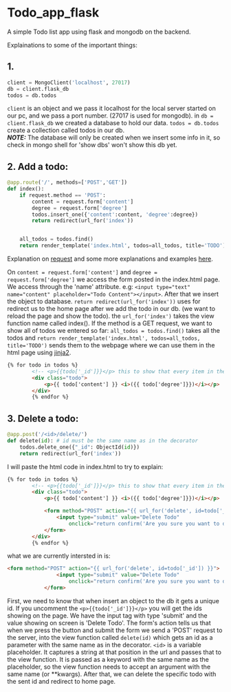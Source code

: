 # Todo_app_flask

A simple Todo list app using flask and mongodb on the backend.

Explainations to some of the important things:

## 1.
```python
client = MongoClient('localhost', 27017)
db = client.flask_db
todos = db.todos
```
`client` is an object and we pass it localhost for the local server started on our pc, and we pass a port number. (27017 is used for mongodb).
in `db = client.flask_db` we created a database to hold our data.
`todos = db.todos` create a collection called todos in our db.<br>
**_NOTE:_**  The database will only be created when we insert some info in it, so check in mongo shell for 'show dbs' won't show this db yet.

## 2. Add a todo:
```python
@app.route('/', methods=['POST','GET'])
def index():
    if request.method == 'POST':
        content = request.form['content']
        degree = request.form['degree']
        todos.insert_one({'content':content, 'degree':degree})
        return redirect(url_for('index'))


    all_todos = todos.find()
    return render_template('index.html', todos=all_todos, title='TODO')
```
Explanation on [request](https://flask.palletsprojects.com/en/2.2.x/reqcontext/) and some more explanations and examples [here](https://stackoverflow.com/questions/10434599/get-the-data-received-in-a-flask-request).

On `content = request.form['content']` and `degree = request.form['degree']` we access the form posted in the index.html page. We access through the
'name' attribute. e.g: `<input type="text" name="content" placeholder="Todo Content"></input>`.
After that we insert the object to database.
`return redirect(url_for('index'))` uses for redirect us to the home page after we add the todo in our db. (we want to reload the page and show the todo). the `url_for('index')` takes the view function name called index().
If the method is a GET request, we want to show all of todos we entered so far:
`all_todos = todos.find()` takes all the todos and `return render_template('index.html', todos=all_todos, title='TODO')` sends them to the
webpage where we can use them in the html page using [jinja2](https://jinja.palletsprojects.com/en/3.1.x/).
``` html
{% for todo in todos %}
        <!-- <p>{{todo['_id']}}</p> this to show that every item in the db gets an id -->
        <div class="todo">
            <p>{{ todo['content'] }} <i>({{ todo['degree']}})</i></p>
        </div>
        {% endfor %}
```

## 3. Delete a todo:
```python
@app.post('/<id>/delete/')
def delete(id): # id must be the same name as in the decorator
    todos.delete_one({"_id": ObjectId(id)})
    return redirect(url_for('index'))
```
I will paste the html code in index.html to try to explain:
```html
{% for todo in todos %}
        <!-- <p>{{todo['_id']}}</p> this to show that every item in the db gets an id -->
        <div class="todo">
            <p>{{ todo['content'] }} <i>({{ todo['degree']}})</i></p>

            <form method="POST" action="{{ url_for('delete', id=todo['_id']) }}">
                <input type="submit" value="Delete Todo"
                    onclick="return confirm('Are you sure you want to delete this Todo?')">
            </form>
        </div>
        {% endfor %}
```
what we are currently intersted in is:
```html
<form method="POST" action="{{ url_for('delete', id=todo['_id']) }}">
                <input type="submit" value="Delete Todo"
                    onclick="return confirm('Are you sure you want to delete this Todo?')">
            </form>
```
First, we need to know that when insert an object to the db it gets a unique id. If you uncomment the `<p>{{todo['_id']}}</p>` you will get the ids showing on the page.
We have the input tag with type 'submit' and the value showing on screen is 'Delete Todo'. The form's action tells us that when we press the button and submit the form we send a 'POST' request to the server, into the view function called `delete(id)` which gets  an id as a parameter with the same name as in the decorator. `<id>` is a variable placeholder. It captures a string at that position in the url and passes that to the view function. It is passed as a keyword with the same name as the placeholder, so the view function needs to accept an argument with the same name (or **kwargs).
After that, we can delete the specific todo with the sent id and redirect to home page.


